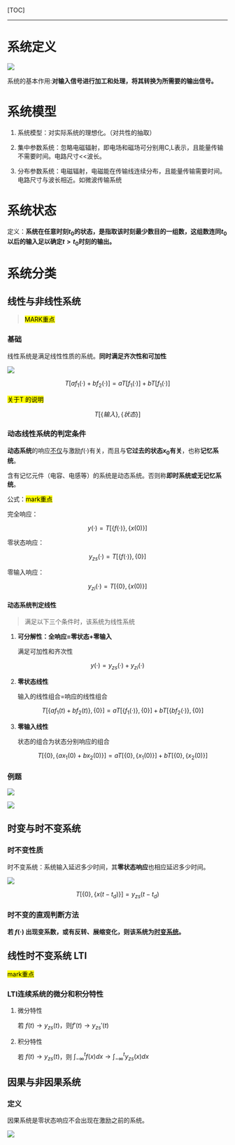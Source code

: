 [TOC]

---

# 系统定义

![](信号与系统-1.4系统的概念及分类.assets/2024-08-29-17-50-07-image.png)

系统的基本作用:**对输入信号进行加工和处理，将其转换为所需要的输出信号。**

# 系统模型

1. 系统模型：对实际系统的理想化。（对共性的抽取）

2. 集中参数系统：忽略电磁辐射，即电场和磁场可分别用C,L表示，且能量传输不需要时间。电路尺寸<<波长。

3. 分布参数系统：电磁辐射，电磁能在传输线连续分布，且能量传输需要时间。电路尺寸与波长相近。如微波传输系统

# 系统状态

定义：**系统在任意时刻$t_0$的状态，是指取该时刻最少数目的一组数，这组数连同$t_0$以后的输入足以确定$t>t_0$时刻的输出。**

# 系统分类

## 线性与非线性系统

> <mark>MARK重点</mark>

### 基础

线性系统是满足线性性质的系统。**同时满足齐次性和可加性**

![](信号与系统-1.4系统的概念及分类.assets/2024-08-30-14-11-38-image.png)

$$
T[af_1(·)+bf_2(·)]=aT[f_1(·)]+bT[f_1(·)]
$$

<mark>关于T 的说明</mark>

$$
T[\left \{ 输入 \right \},\left \{ 状态 \right \}]
$$

### 动态线性系统的判定条件

**动态系统**的响应<u>不仅</u>与激励${f(·)}$有关，而且与**它过去的状态${x_0}$有关**，也称**记忆系统**。

含有记忆元件（电容、电感等）的系统是动态系统。否则称**即时系统或无记忆系统**。

公式：<mark>mark重点</mark>

完全响应：

$$
y(·)=T[\left \{  f(·)\right \},\left \{ x(0) \right \}]
$$

零状态响应：

$$
y_{zs}(·)=T[\left \{ f(·) \right \},\left \{ 0 \right \} ]
$$

零输入响应：

$$
y_{zi}(·)=T[\left \{ 0 \right \},\left \{ x(0) \right \} ]
$$

#### 动态系统判定线性

> 满足以下三个条件时，该系统为线性系统

1. **可分解性：全响应=零状态+零输入**
   
   满足可加性和齐次性

$$
y(·)=y_{zs}(·)+y_{zi}(·)
$$

2. **零状态线性**
   
   输入的线性组合=响应的线性组合
   
   $$
   T[ \left \{ af_1(t)+bf_2(t) \right \} ,\left \{ {0} \right \}]=aT[\left \{ f_1(·) \right \} ,\left \{ {0} \right \}  ]+bT[ \left \{ bf_2(·) \right \} ,\left \{ {0} \right \}]
   $$

3. **零输入线性**
   
   状态的组合为状态分别响应的组合
   
   $$
   T[ \left \{ 0 \right \} ,\left \{ {ax_1(0)+bx_2(0)} \right \}]=aT[\left \{ 0 \right \} ,\left \{ x_1(0) \right \}  ]+bT[ \left \{ 0 \right \} ,\left \{ {x_2(0)} \right \}]
   $$

### 例题

![](信号与系统-1.4系统的概念及分类.assets/2024-09-03-10-50-35-image.png)

![](信号与系统-1.4系统的概念及分类.assets/2024-09-03-11-02-21-image.png)

## 时变与时不变系统

### 时不变性质

时不变系统：系统输入延迟多少时间，其**零状态响应**也相应延迟多少时间。

![](信号与系统-1.4系统的概念及分类.assets/2024-09-04-14-46-30-image.png)

$$
T[\left \{ 0 \right \},\left \{ x(t-t_d) \right \} ] = y_{zs}(t-t_d)
$$

### 时不变的直观判断方法

**若 $f(·)$ 出现变系数，或有反转、展缩变化，则该系统为<u>时变系统</u>。**

## 线性时不变系统 LTI

<mark>mark重点</mark>

### LTI连续系统的微分和积分特性

1. 微分特性
   
   若 $f(t)\to y_{zs}(t)$，则$f'(t) \to y_{zs}'(t)$

2. 积分特性
   
   若 $f(t)\to y_{zs}(t)$，则 $\int_{-\infty}^{t}f(x)dx \to \int_{-\infty}^t y_{zs}(x)dx$

## 因果与非因果系统

### 定义

因果系统是零状态响应不会出现在激励之前的系统。

![](信号与系统-1.4系统的概念及分类.assets/2024-09-04-16-02-23-image.png) 
